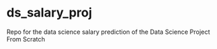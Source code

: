 # ds_salary_proj
Repo for the data science salary prediction of the Data Science Project From Scratch 
